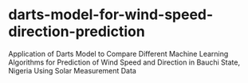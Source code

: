 # darts-model-for-wind-speed-direction-prediction
Application of Darts Model to Compare Different Machine Learning Algorithms for Prediction of Wind Speed and Direction in Bauchi State, Nigeria Using Solar Measurement Data
